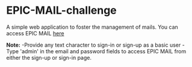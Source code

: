# EPIC-MAIL-challenge
A simple web application to foster the management of mails.
You can access EPIC MAIL [here](https://richardekong007.github.io/EPIC-MAIL-challenge/UI/signUpPage.html)

**Note:**
-Provide any text character to sign-in or sign-up as a basic user
-Type 'admin' in the email and password fields to access EPIC MAIL from either the sign-up or sign-in page.
